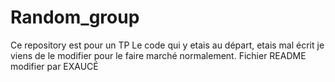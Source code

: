 # Random_group
Ce repository est pour un TP
Le code qui y etais au départ, etais mal écrit je viens de le modifier pour le faire marché normalement.
Fichier README modifier par EXAUCÉ

